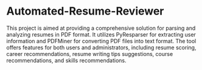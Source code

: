 # Automated-Resume-Reviewer

This project is aimed at providing a comprehensive solution for parsing and analyzing resumes in PDF format. It utilizes PyResparser for extracting user information and PDFMiner for converting PDF files into text format. 
The tool offers features for both users and administrators, including resume scoring, career recommendations, resume writing tips suggestions, course recommendations, and skills recommendations.
